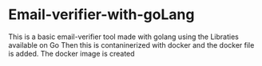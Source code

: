 # Email-verifier-with-goLang
This is a basic email-verifier tool made with golang using the Libraties available on Go
Then this is contaninerized with docker and the docker file is added. The docker image is created
